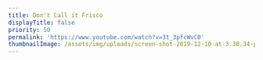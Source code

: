 ```yaml
---
title: Don't Call it Frisco
displayTitle: false
priority: 50
permalink: 'https://www.youtube.com/watch?v=3t_3pfcWvC0'
thumbnailImage: /assets/img/uploads/screen-shot-2019-12-10-at-3.30.34-pm.png
---
```


